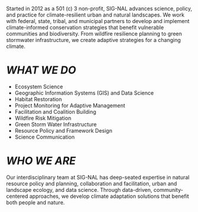 
Started in 2012 as a 501 (c) 3 non-profit, SIG-NAL advances science, policy, and practice for climate-resilient urban and natural landscapes. We work with federal, state, tribal, and municipal partners to develop and implement climate-informed conservation strategies that benefit vulnerable communities and biodiversity. From wildfire resilience planning to green stormwater infrastructure, we create adaptive strategies for a changing climate.

# _WHAT WE DO_

* Ecosystem Science
* Geographic Information Systems (GIS) and Data Science
* Habitat Restoration
* Project Monitoring for Adaptive Management
* Facilitation and Coalition Building
* Wildfire Risk Mitigation
* Green Storm Water Infrastructure
* Resource Policy and Framework Design
* Science Communication

# _WHO WE ARE_

Our interdisciplinary team at SIG-NAL has deep-seated expertise in natural resource policy and planning, collaboration and facilitation, urban and landscape ecology, and data science. Through data-driven, community-centered approaches, we develop climate adaptation solutions that benefit both people and nature.



